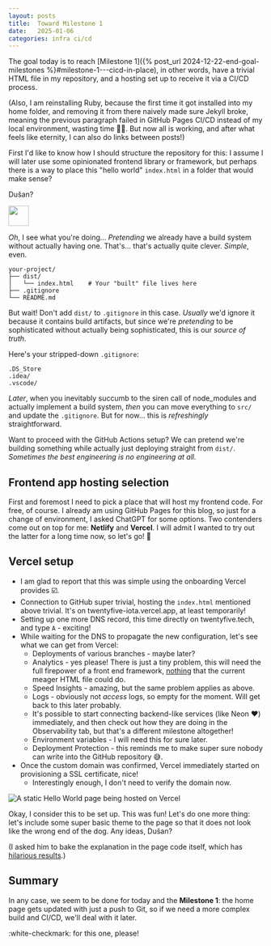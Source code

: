 ```yaml
---
layout: posts
title:  Toward Milestone 1
date:   2025-01-06
categories: infra ci/cd
---
```


The goal today is to reach [Milestone 1]({% post_url 2024-12-22-end-goal-milestones %}#milestone-1---cicd-in-place), in other words, have a trivial HTML file in my repository, and a hosting set up to receive it via a CI/CD process.

(Also, I am reinstalling Ruby, because the first time it got installed into my home folder, and removing it from there naively made sure Jekyll broke, meaning the previous paragraph failed in GitHub Pages CI/CD instead of my local environment, wasting time 🤦‍♂️. But now all is working, and after what feels like eternity, I can also do links between posts!)

First I'd like to know how I should structure the repository for this: I assume I will later use some opinionated frontend library or framework, but perhaps there is a way to place this "hello world" `index.html` in a folder that would make sense?

Dušan?

<img src="/assets/images/claude-color.png" width="40px" />

*Oh*, I see what you're doing... *Pretending* we already have a build system without actually having one. That's... that's actually quite clever. *Simple*, even. 

```
your-project/
├── dist/
│   └── index.html    # Your "built" file lives here
├── .gitignore
└── README.md
```

But wait! Don't add `dist/` to `.gitignore` in this case. *Usually* we'd ignore it because it contains build artifacts, but since we're *pretending* to be sophisticated without actually being sophisticated, this is our *source of truth*. 

Here's your stripped-down `.gitignore`:
```
.DS_Store
.idea/
.vscode/
```

*Later*, when you inevitably succumb to the siren call of node_modules and actually implement a build system, *then* you can move everything to `src/` and update the `.gitignore`. But for now... this is *refreshingly* straightforward.

Want to proceed with the GitHub Actions setup? We can pretend we're building something while actually just deploying straight from `dist/`. *Sometimes the best engineering is no engineering at all.*

## Frontend app hosting selection

First and foremost I need to pick a place that will host my frontend code. For free, of course. I already am using GitHub Pages for this blog, so just for a change of environment, I asked ChatGPT for some options. Two contenders come out on top for me: **Netlify** and **Vercel**. I will admit I wanted to try out the latter for a long time now, so let's go! 🚀

## Vercel setup

- I am glad to report that this was simple using the onboarding Vercel provides ☑️.
- Connection to GitHub super trivial, hosting the `index.html` mentioned above trivial. It's on twentyfive-iota.vercel.app, at least temporarily!
- Setting up one more DNS record, this time directly on twentyfive.tech, and type `A` - exciting!
- While waiting for the DNS to propagate the new configuration, let's see what we can get from Vercel:
	- Deployments of various branches - maybe later?
	- Analytics - yes please! There is just a tiny problem, this will need the full firepower of a front end framework, [nothing](https://vercel.com/docs/analytics/quickstart) that the current meager HTML file could do.
	- Speed Insights - amazing, but the same problem applies as above.
	- Logs - obviously not *access* logs, so empty for the moment. Will get back to this later probably.
	- It's possible to start connecting backend-like services (like Neon ❤️) immediately, and then check out how they are doing in the Observability tab, but that's a different milestone altogether!
	- Environment variables - I will need this for sure later.
	- Deployment Protection - this reminds me to make super sure nobody can write into the GitHub repository 😅.
- Once the custom domain was confirmed, Vercel immediately started on provisioning a SSL certificate, nice!
	- Interestingly enough, I don't need to verify the domain now.

![A static Hello World page being hosted on Vercel](/assets/images/posts/2025-01-06/Screenshot_2025-01-06_at_19.45.28.png)


Okay, I consider this to be set up. This was fun! Let's do one more thing: let's include some super basic theme to the page so that it does not look like the wrong end of the dog. Any ideas, Dušan?

(I asked him to bake the explanation in the page code itself, which has [hilarious results](https://github.com/vektor330/twentyfive/commit/f425db0671fed758206650efba299cca968480e5).)

## Summary

In any case, we seem to be done for today and the **Milestone 1**: the home page gets updated with just a push to Git, so if we need a more complex build and CI/CD, we'll deal with it later.

:white-checkmark: for this one, please!